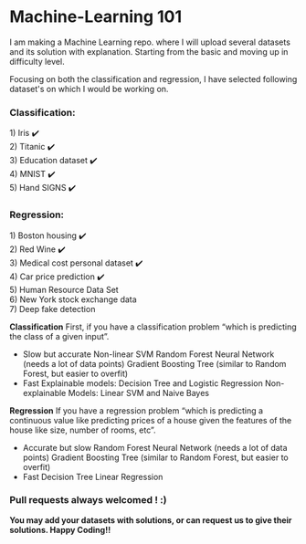 # Machine-Learning 101

I am making a Machine Learning repo. where I will upload several datasets and its solution with explanation. Starting from the basic and moving up in difficulty level.

Focusing on both the classification and regression, I have selected following dataset's on which I would be working on. 

<b><h3>Classification:</h3></b>
    	1) Iris :heavy_check_mark:<br/> 
    	2) Titanic :heavy_check_mark:<br/>
    	3) Education dataset :heavy_check_mark:<br/>
    	4) MNIST :heavy_check_mark:<br/>
    	5) Hand SIGNS :heavy_check_mark:<br/> 
<b><h3>Regression:</b></h3>
    	1) Boston housing :heavy_check_mark:<br/>
    	2) Red Wine :heavy_check_mark:<br/>
    	3) Medical cost personal dataset :heavy_check_mark:<br/>
    	4) Car price prediction :heavy_check_mark:<br/>
    	5) Human Resource Data Set<br/>
    	6) New York stock exchange data<br/>
    	7) Deep fake detection<br/>
        
<b>Classification</b>
First, if you have a classification problem “which is predicting the class of a given input”.
- Slow but accurate
Non-linear SVM
Random Forest
Neural Network (needs a lot of data points)
Gradient Boosting Tree (similar to Random Forest, but easier to overfit)
- Fast
Explainable models: Decision Tree and Logistic Regression
Non-explainable Models: Linear SVM and Naive Bayes        

<b>Regression</b>
If you have a regression problem “which is predicting a continuous value like predicting prices of a house given the features of the house like size, number of rooms, etc”.
- Accurate but slow
Random Forest
Neural Network (needs a lot of data points)
Gradient Boosting Tree (similar to Random Forest, but easier to overfit)
- Fast
Decision Tree
Linear Regression

<b><h3>Pull requests always welcomed ! :) </h3></b>
<b>You may add your datasets with solutions, or can request us to give their solutions. Happy Coding!! </b>
